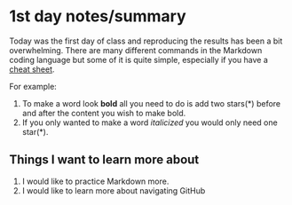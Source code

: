 # 1st day notes/summary

Today was the first day of class and reproducing the results has been a bit overwhelming. There are many different commands 
in the Markdown coding language but some of it is quite simple, especially if you have a [cheat sheet](https://www.markdownguide.org/basic-syntax/).

For example:
1. To make a word look **bold** all you need to do is add two stars(*) before and after the content you wish to make bold. 
2. If you only wanted to make a word *italicized* you would only need one star(*).

## Things I want to learn more about
1. I would like to practice Markdown more.
2. I would like to learn more about navigating GitHub
